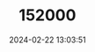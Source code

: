 ---
title: "152000"
category: "Pereskia bleo"
draft: false
date: 2024-02-22 13:03:51
languages:
  Spanish; Castilian: ["Abrojo"]
  Malay: ["Jarum Tujuh Bilah"]
---